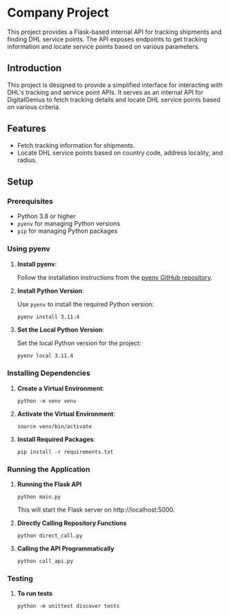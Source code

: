 # Company Project

This project provides a Flask-based internal API for tracking shipments and finding DHL service points. The API exposes endpoints to get tracking information and locate service points based on various parameters.

## Introduction

This project is designed to provide a simplified interface for interacting with DHL's tracking and service point APIs. It serves as an internal API for DigitalGenius to fetch tracking details and locate DHL service points based on various criteria.

## Features

- Fetch tracking information for shipments.
- Locate DHL service points based on country code, address locality, and radius.

## Setup

### Prerequisites

- Python 3.8 or higher
- `pyenv` for managing Python versions
- `pip` for managing Python packages

### Using pyenv

1. **Install pyenv**:

   Follow the installation instructions from the [pyenv GitHub repository](https://github.com/pyenv/pyenv#installation).

2. **Install Python Version**:

   Use `pyenv` to install the required Python version:

   ```sh
   pyenv install 3.11.4
   ```

3. **Set the Local Python Version**:

   Set the local Python version for the project:

   ```
   pyenv local 3.11.4
   ```

### Installing Dependencies

1. **Create a Virtual Environment**:
   ```
   python -m venv venv
   ```
2. **Activate the Virtual Environment**:
   ```
   source venv/bin/activate
   ```
3. **Install Required Packages**:
   ```
   pip install -r requirements.txt
   ```

### Running the Application

1. **Running the Flask API**

   ```
   python main.py
   ```

   This will start the Flask server on http://localhost:5000.

2. **Directly Calling Repository Functions**
   ```
   python direct_call.py
   ```
3. **Calling the API Programmatically**
   ```
   python call_api.py
   ```

### Testing
1. **To run tests**
    ```
    python -m unittest discover tests
    ```
